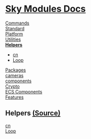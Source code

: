 <!--- This Helpers.103 was auto-generated using "pnpm exec sky readme" --> 

# [Sky Modules Docs](../README.md)

[Commands](..%2F%5Fcommands%2FREADME.md)   
[Standard](..%2Fstandard%2FREADME.md)   
[Platform](..%2Fplatform%2FREADME.md)   
[Utilities](..%2Futilities%2FREADME.md)   
**[Helpers](..%2Fhelpers%2FREADME.md)**   
* [cn](..%2Fhelpers%2FclassNames%2FREADME.md)
* [Loop](..%2Fhelpers%2FLoop%2FREADME.md)
  
[Packages](..%2Fpkgs%2FREADME.md)   
[cameras](..%2Fcameras%2FREADME.md)   
[components](..%2Fcomponents%2FREADME.md)   
[Crypto](..%2Fcrypto%2FREADME.md)   
[ECS Components](..%2Fecs%2FREADME.md)   
[Features](..%2Ffeatures%2FREADME.md)   

## Helpers [(Source)](..%2Fhelpers%2F)

[cn](..%2Fhelpers%2FclassNames%2FREADME.md)   
[Loop](..%2Fhelpers%2FLoop%2FREADME.md)   
  